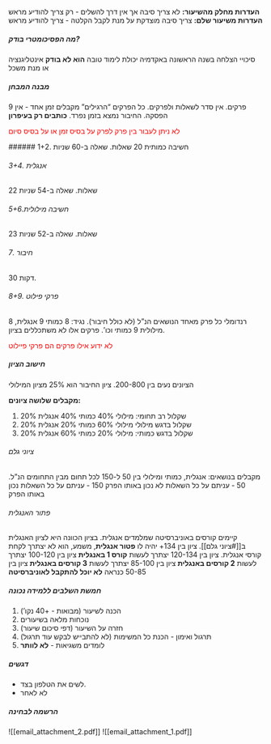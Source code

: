 **העדרות מחלק מהשיעור:** לא צריך סיבה אך אין דרך להשלים - רק צריך להודיע מראש
**העדרות משיעור שלם:** צריך סיבה מוצדקת על מנת לקבל הקלטה - צריך להודיע מראש

##### מה הפסיכומטרי בודק?
סיכויי הצלחה בשנה הראשונה באקדמיה
יכולת לימוד טובה
**הוא לא בודק** אינטליגנציה או מנת משכל
##### מבנה המבחן
9 פרקים.
אין סדר לשאלות ולפרקים.
כל הפרקים “הרגילים” מקבלים זמן אחד - אין הפסקה.
החיבור נמצא בזמן נפרד.
**כותבים רק בעיפרון**
<p align=”right”><font color="red">לא ניתן לעבור בין פרק לפרק על בסיס זמן או על בסיס סיום</font></p>
###### 1+2. חשיבה כמותית
20 שאלות.
שאלה ב-60 שניות

###### 3+4. אנגלית
22 שאלות.
שאלה ב-54 שניות

###### 5+6.חשיבה מילולית
23 שאלות.
שאלה ב-52 שניות

###### 7. חיבור
30 דקות.

###### 8+9. פרקי פילוט
רנדומלי כל פרק מאחד הנושאים הנ”ל (לא כולל חיבור).
נגיד: 8 כמותי 9 אנגלית, 8 מילולית 9 כמותי וכו’.
פרקים אלו לא משתכללים בציון.
<p align=”right”><font color="red">לא ידוע אילו פרקים הם פרקי פיילוט</font></p>

##### חישוב הציון
הציונים נעים בין 200-800.
ציון החיבור הוא 25% מציון המילולי

**מקבלים שלושה ציונים:**
1. שקלול רב תחומי:
מילולי 40%
כמותי 40%
אנגלית 20%
2. שקלול בדגש מילולי
מילולי 60%
כמותי 20%
אנגלית 20%
3. שקלול בדגש כמותי:
מילולי 20%
כמותי 60%
אנגלית 20%

###### ציוני גלם
מקבלים בנושאים: אנגלית, כמותי ומילולי
בין 50 ל-150 לכל תחום מבין התחומים הנ”ל.
50 - עניתם על כל השאלות לא נכון באותו הפרק
150 - עניתם על כל השאלות נכון באותו הפרק

###### פתור האנגלית
קיימים קורסים באוניברסיטה שמלמדים אנגלית.
בציון הכוונה היא לציון האנגלית ב[[#ציוני גלם]].
ציון בין 134+      יהיה לו **פטור אנגלית**, משמע, הוא לא יצתרך לקחת קורסי אנגלית.
ציון בין 120-134 יצתרך לעשות **קורס 1 באנגלית**
ציון בין 100-120 יצתרך לעשות **2 קורסים באנגלית**
ציון בין 85-100   יצתרך לעשות **3 קורסים באנגלית**
ציון בין 50-85     כנראה **לא יוכל להתקבל לאוניברסיטה**

##### חמשת השלבים ללמידה נכונה
1. הכנה לשיעור (מבואות - +40 נקו’)
2. נוכחות מלאה בשיעורים
3. חזרה על השיעור (דפי סיכום שיעור)
4. תרגול ואימון - הכנת כל המשימות (לא להתבייש לבקש עוד תרגול)
5. לומדים משגיאות - **לא לוותר**
##### דגשים
* לשים את הטלפון בצד.
* לא לאחר
##### הרשמה לבחינה
![[email_attachment_2.pdf]]
![[email_attachment_1.pdf]]